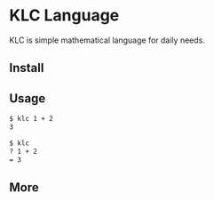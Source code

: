 # KLC Language

KLC is simple mathematical language for daily needs.

## Install

## Usage

```bash
$ klc 1 + 2
3

$ klc
? 1 + 2
= 3
```

## More